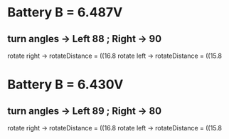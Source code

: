 # Battery B = 6.487V

## turn angles -> Left 88 ; Right -> 90

rotate right -> rotateDistance = ((16.8
rotate left -> rotateDistance = ((15.8

# Battery B = 6.430V

## turn angles -> Left 89 ; Right -> 80

rotate right -> rotateDistance = ((16.8
rotate left -> rotateDistance = ((15.8
